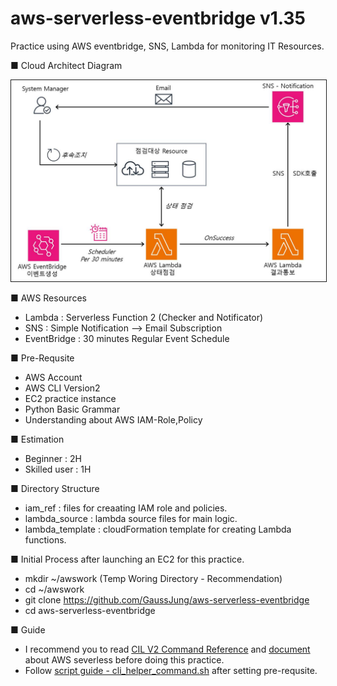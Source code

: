 # aws-serverless-eventbridge v1.35
Practice using  AWS eventbridge, SNS, Lambda for monitoring IT Resources. 

■ Cloud Architect Diagram

<img src="https://github.com/GaussJung/aws-serverless-eventbridge/blob/master/resource/eventbridge_serverless.jpg" alt="EventBridge" width="860"  border="1px solid gray"  />
 
■ AWS Resources    
- Lambda : Serverless Function 2 (Checker and Notificator)   
- SNS : Simple Notification --> Email Subscription   
- EventBridge : 30 minutes Regular Event Schedule   

■ Pre-Requsite   
- AWS Account   
- AWS CLI Version2   
- EC2 practice instance
- Python Basic Grammar    
- Understanding about AWS IAM-Role,Policy    

■ Estimation   
- Beginner : 2H
- Skilled user : 1H   

■ Directory Structure    
- iam_ref : files for creaating IAM role and policies. 
- lambda_source : lambda source files for main logic. 
- lambda_template : cloudFormation template for creating Lambda functions.  

■ Initial Process after launching an EC2 for this practice. 
- mkdir ~/awswork  (Temp Woring Directory - Recommendation)
- cd ~/awswork 
- git clone https://github.com/GaussJung/aws-serverless-eventbridge
- cd aws-serverless-eventbridge
 
■ Guide     
- I recommend you to read [CIL V2 Command Reference](https://awscli.amazonaws.com/v2/documentation/api/latest/reference/index.html) and [document](https://docs.aws.amazon.com/serverless/) about AWS severless before doing this practice. 
- Follow [script guide - cli_helper_command.sh](https://github.com/GaussJung/aws-serverless-eventbridge/blob/048716aa329b604faa6693117a354821e4a05ef6/cli_helper_command.sh) after setting pre-requsite.  
 

